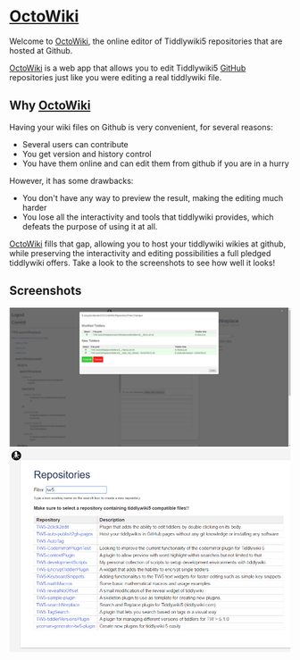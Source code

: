 <h1 class=""><a class="tc-tiddlylink tc-tiddlylink-shadow" href="#OctoWiki">OctoWiki</a></h1><p>Welcome to <a class="tc-tiddlylink tc-tiddlylink-shadow" href="#OctoWiki">OctoWiki</a>, the online editor of Tiddlywiki5 repositories that are hosted at Github.</p><p><a class="tc-tiddlylink tc-tiddlylink-shadow" href="#OctoWiki">OctoWiki</a> is a web app that allows you to edit Tiddlywiki5 <a class="tc-tiddlylink tc-tiddlylink-missing" href="#GitHub">GitHub</a> repositories just like you were editing a real tiddlywiki file.</p><h2 class="">Why <a class="tc-tiddlylink tc-tiddlylink-shadow" href="#OctoWiki">OctoWiki</a></h2><p>Having your wiki files on Github is very convenient, for several reasons:</p><ul><li>Several users can contribute</li><li>You get version and history control</li><li>You have them online and can edit them from github if you are in a hurry</li></ul><p>However, it has some drawbacks:</p><ul><li>You don't have any way to preview the result, making the editing much harder</li><li>You lose all the interactivity and tools that tiddlywiki provides, which defeats the purpose of using it at all.</li></ul><p><a class="tc-tiddlylink tc-tiddlylink-shadow" href="#OctoWiki">OctoWiki</a> fills that gap, allowing you to host your tiddlywiki wikies at github, while preserving the interactivity and editing possibilities a full pledged tiddlywiki offers.
Take a look to the screenshots to see how well it looks!</p><h2 class="">Screenshots</h2><p><img alt="Commit changes screenshot" src="./images/screenshots/commitChanges.png">
<img alt="Commit changes screenshot" src="./images/screenshots/selectingRepos.png">
</p>